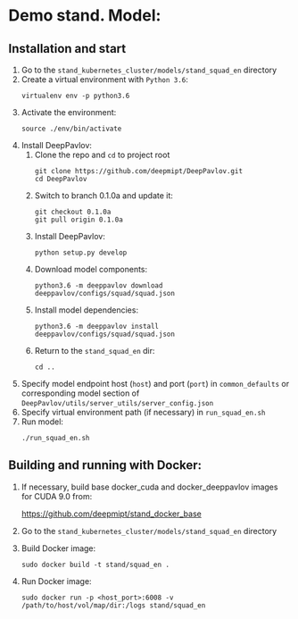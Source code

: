 # Demo stand. Model: 

## Installation and start
1. Go to the `stand_kubernetes_cluster/models/stand_squad_en` directory
2. Create a virtual environment with `Python 3.6`:
    ```
    virtualenv env -p python3.6
    ```
3. Activate the environment:
    ```
    source ./env/bin/activate
    ```
4. Install DeepPavlov:
    1. Clone the repo and `cd` to project root
        ```
        git clone https://github.com/deepmipt/DeepPavlov.git
        cd DeepPavlov
        ```
    2. Switch to branch 0.1.0a and update it:
        ```
        git checkout 0.1.0a
        git pull origin 0.1.0a
        ```
    3. Install DeepPavlov:
        ```
        python setup.py develop
        ```
    4. Download model components:
        ```
        python3.6 -m deeppavlov download deeppavlov/configs/squad/squad.json
        ```
    5. Install model dependencies:
        ```
        python3.6 -m deeppavlov install deeppavlov/configs/squad/squad.json
        ```
    6. Return to the `stand_squad_en` dir:
        ```
        cd ..
        ```
5. Specify model endpoint host (`host`) and port (`port`) in `common_defaults` or corresponding model section of `DeepPavlov/utils/server_utils/server_config.json`
6. Specify virtual environment path (if necessary) in `run_squad_en.sh`
7. Run model:
    ```
    ./run_squad_en.sh
    ```

## Building and running with Docker:
1. If necessary, build base docker_cuda and docker_deeppavlov images for CUDA 9.0 from:

   https://github.com/deepmipt/stand_docker_base
  
2. Go to the `stand_kubernetes_cluster/models/stand_squad_en` directory

3. Build Docker image:
   ```
   sudo docker build -t stand/squad_en .
   ```
4. Run Docker image:
   ```
   sudo docker run -p <host_port>:6008 -v /path/to/host/vol/map/dir:/logs stand/squad_en
   ```